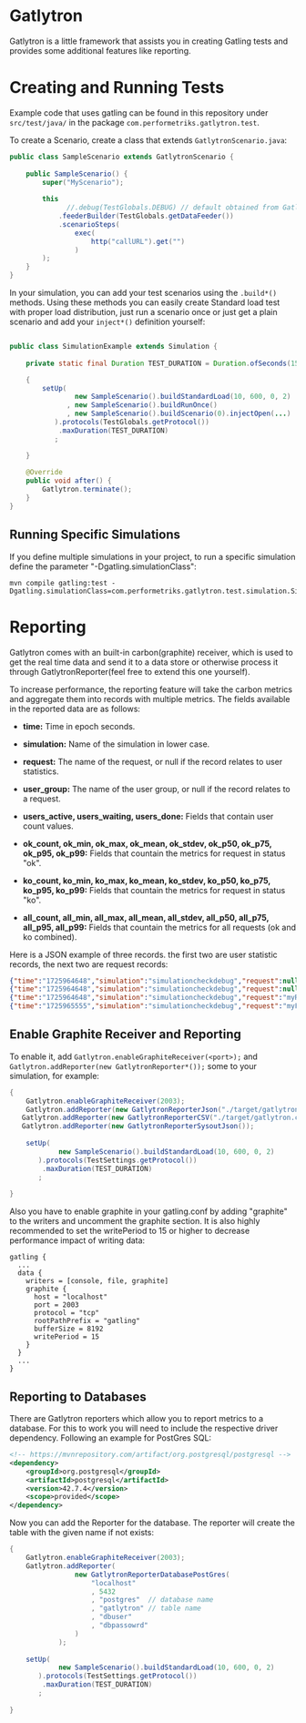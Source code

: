 
# Gatlytron

Gatlytron is a little framework that assists you in creating Gatling tests and provides some additional features like reporting.

# Creating and Running Tests
Example code that uses gatling can be found in this repository under `src/test/java/` in the package `com.performetriks.gatlytron.test`.

To create a Scenario, create a class that extends `GatlytronScenario.java`:

``` java
public class SampleScenario extends GatlytronScenario {
  
    public SampleScenario() {
        super("MyScenario");
      
        this
        	  //.debug(TestGlobals.DEBUG) // default obtained from Gatlytron.isDebu();
            .feederBuilder(TestGlobals.getDataFeeder())
            .scenarioSteps(
                exec(
					http("callURL").get("")
                )
        );
    }
}
```

In your simulation, you can add your test scenarios using the `.build*()` methods.
Using these methods you can easily create Standard load test with proper load distribution, just run a scenario once or just get a plain scenario and add your `inject*()` definition yourself:

``` java

public class SimulationExample extends Simulation {
 
    private static final Duration TEST_DURATION = Duration.ofSeconds(15);

    {
    	setUp(
                new SampleScenario().buildStandardLoad(10, 600, 0, 2)
              , new SampleScenario().buildRunOnce()
              , new SampleScenario().buildScenario(0).injectOpen(...)
           ).protocols(TestGlobals.getProtocol())
            .maxDuration(TEST_DURATION)
           ;

    }
    
    @Override
    public void after() {
		Gatlytron.terminate();
    }
}
```


## Running Specific Simulations
If you define multiple simulations in your project, to run a specific simulation define the parameter "-Dgatling.simulationClass":

```
mvn compile gatling:test -Dgatling.simulationClass=com.performetriks.gatlytron.test.simulation.SimulationCheckDebug
```

# Reporting
Gatlytron comes with an built-in carbon(graphite) receiver, which is used to get the real time data and send it to a data store or otherwise process it through GatlytronReporter(feel free to extend this one yourself).

To increase performance, the reporting feature will take the carbon metrics and aggregate them into records with multiple metrics. The fields available in the reported data are as follows:

* **time:** Time in epoch seconds.
* **simulation:** Name of the simulation in lower case.
* **request:** The name of the request, or null if the record relates to user statistics.
* **user_group:** The name of the user group, or null if the record relates to a request.
* **users_active, users_waiting, users_done:** Fields that contain user count values.

* **ok_count, ok_min, ok_max, ok_mean, ok_stdev, ok_p50, ok_p75, ok_p95, ok_p99:** Fields that countain the metrics for request in status "ok".
* **ko_count, ko_min, ko_max, ko_mean, ko_stdev, ko_p50, ko_p75, ko_p95, ko_p99:** Fields that countain the metrics for request in status "ko".
* **all_count, all_min, all_max, all_mean, all_stdev, all_p50, all_p75, all_p95, all_p99:** Fields that countain the metrics for all requests (ok and ko combined).

Here is a JSON example of three records. the first two are user statistic records, the next two are request records:

``` json
{"time":"1725964648","simulation":"simulationcheckdebug","request":null,"user_group":"myScenario","users_active":2,"users_waiting":0,"users_done":0,"ok_count":0,"ok_min":0,"ok_max":0,"ok_mean":0,"ok_stdev":0,"ok_p50":0,"ok_p75":0,"ok_p95":0,"ok_p99":0,"ko_count":0,"ko_min":0,"ko_max":0,"ko_mean":0,"ko_stdev":0,"ko_p50":0,"ko_p75":0,"ko_p95":0,"ko_p99":0,"all_count":0,"all_min":0,"all_max":0,"all_mean":0,"all_stdev":0,"all_p50":0,"all_p75":0,"all_p95":0,"all_p99":0}
{"time":"1725964648","simulation":"simulationcheckdebug","request":null,"user_group":"allUsers","users_active":2,"users_waiting":0,"users_done":0,"ok_count":0,"ok_min":0,"ok_max":0,"ok_mean":0,"ok_stdev":0,"ok_p50":0,"ok_p75":0,"ok_p95":0,"ok_p99":0,"ko_count":0,"ko_min":0,"ko_max":0,"ko_mean":0,"ko_stdev":0,"ko_p50":0,"ko_p75":0,"ko_p95":0,"ko_p99":0,"all_count":0,"all_min":0,"all_max":0,"all_mean":0,"all_stdev":0,"all_p50":0,"all_p75":0,"all_p95":0,"all_p99":0}
{"time":"1725964648","simulation":"simulationcheckdebug","request":"myRequest","user_group":null,"users_active":0,"users_waiting":0,"users_done":0,"ok_count":4,"ok_min":338,"ok_max":373,"ok_mean":357,"ok_stdev":14,"ok_p50":347,"ok_p75":369,"ok_p95":373,"ok_p99":373,"ko_count":0,"ko_min":0,"ko_max":0,"ko_mean":0,"ko_stdev":0,"ko_p50":0,"ko_p75":0,"ko_p95":0,"ko_p99":0,"all_count":4,"all_min":338,"all_max":373,"all_mean":357,"all_stdev":14,"all_p50":347,"all_p75":369,"all_p95":373,"all_p99":373}
{"time":"1725965555","simulation":"simulationcheckdebug","request":"myFailingRequest","user_group":null,"users_active":0,"users_waiting":0,"users_done":0,"ok_count":0,"ok_min":0,"ok_max":0,"ok_mean":0,"ok_stdev":0,"ok_p50":0,"ok_p75":0,"ok_p95":0,"ok_p99":0,"ko_count":4,"ko_min":119,"ko_max":179,"ko_mean":150,"ko_stdev":26,"ko_p50":130,"ko_p75":173,"ko_p95":179,"ko_p99":179,"all_count":4,"all_min":119,"all_max":179,"all_mean":150,"all_stdev":26,"all_p50":130,"all_p75":173,"all_p95":179,"all_p99":179}


```


## Enable Graphite Receiver and Reporting

To enable it, add `Gatlytron.enableGraphiteReceiver(<port>);` and `Gatlytron.addReporter(new GatlytronReporter*());` some to your simulation, for example:

```java
{ 	
	Gatlytron.enableGraphiteReceiver(2003);
	Gatlytron.addReporter(new GatlytronReporterJson("./target/gatlytron.json", true));
   Gatlytron.addReporter(new GatlytronReporterCSV("./target/gatlytron.csv", ";"));
   Gatlytron.addReporter(new GatlytronReporterSysoutJson());
    	
	setUp(
			new SampleScenario().buildStandardLoad(10, 600, 0, 2)
	   ).protocols(TestSettings.getProtocol())
		.maxDuration(TEST_DURATION)
	   ;
    	
}

```

Also you have to enable graphite in your gatling.conf by adding "graphite" to the writers and uncomment the graphite section. It is also highly recommended to set the writePeriod to 15 or higher to decrease performance impact of writing data:

```
gatling {
  ...
  data {
    writers = [console, file, graphite]     
    graphite {
      host = "localhost"                    
      port = 2003                           
      protocol = "tcp"                      
      rootPathPrefix = "gatling"           
      bufferSize = 8192                     
      writePeriod = 15                       
    }
  }
  ...
}
```

## Reporting to Databases
There are Gatlytron reporters which allow you to report metrics to a database.
For this to work you will need to include the respective driver dependency. Following an example for PostGres SQL:

```xml
<!-- https://mvnrepository.com/artifact/org.postgresql/postgresql -->
<dependency>
    <groupId>org.postgresql</groupId>
    <artifactId>postgresql</artifactId>
    <version>42.7.4</version>
    <scope>provided</scope>
</dependency>
```

Now you can add the Reporter for the database. The reporter will create the table with the given name if not exists:

```java
{ 	
	Gatlytron.enableGraphiteReceiver(2003);
	Gatlytron.addReporter(
    			new GatlytronReporterDatabasePostGres(
	    			"localhost"
	    			, 5432
	    			, "postgres"  // database name
	    			, "gatlytron" // table name
	    			, "dbuser"
	    			, "dbpassowrd"  
    			)
    		);
    	
	setUp(
			new SampleScenario().buildStandardLoad(10, 600, 0, 2)
	   ).protocols(TestSettings.getProtocol())
		.maxDuration(TEST_DURATION)
	   ;
    	
}

```